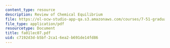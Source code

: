 ```yaml
---
content_type: resource
description: Review of Chemical Equilibrium
file: https://ol-ocw-studio-app-qa.s3.amazonaws.com/courses/7-51-graduate-biochemistry-fall-2001/c7192d3db5bf2ca16ea2b691de14fd86_fa01lec07.pdf
file_type: application/pdf
resourcetype: Document
title: fa01lec07.pdf
uid: c7192d3d-b5bf-2ca1-6ea2-b691de14fd86
---
```

